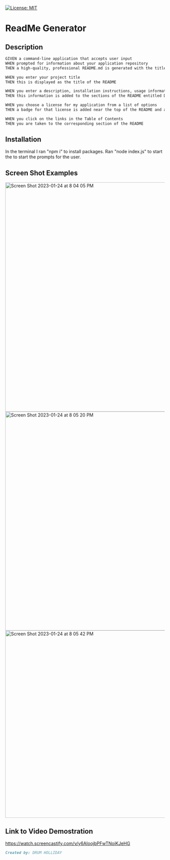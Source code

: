 [![License: MIT](https://img.shields.io/badge/License-MIT-yellow.svg)](https://opensource.org/licenses/MIT)


# ReadMe Generator 


## Description 
```md
GIVEN a command-line application that accepts user input
WHEN prompted for information about your application repository
THEN a high-quality, professional README.md is generated with the title of my project and sections entitled Description, Table of Contents, Installation, Usage, License, Contributing, Tests, and Questions

WHEN you enter your project title
THEN this is displayed as the title of the README

WHEN you enter a description, installation instructions, usage information, contribution guidelines, and test instructions
THEN this information is added to the sections of the README entitled Description, Installation, Usage, Contributing, and Tests

WHEN you choose a license for my application from a list of options
THEN a badge for that license is added near the top of the README and a notice is added to the section of the README entitled License that explains which license the application is covered under

WHEN you click on the links in the Table of Contents
THEN you are taken to the corresponding section of the README
```

## Installation
In the terminal I ran "npm i" to install packages.
Ran "node index.js" to start the to start the prompts for the user. 

## Screen Shot Examples 
<img width="723" alt="Screen Shot 2023-01-24 at 8 04 05 PM" src="https://user-images.githubusercontent.com/107374333/214477570-f44e8638-684f-43ea-9ad3-deec5384483b.png">

<img width="690" alt="Screen Shot 2023-01-24 at 8 05 20 PM" src="https://user-images.githubusercontent.com/107374333/214477594-d3f0c8e1-b5a7-47cd-9880-60414c992b65.png">

<img width="591" alt="Screen Shot 2023-01-24 at 8 05 42 PM" src="https://user-images.githubusercontent.com/107374333/214477609-efb4c56f-4937-401e-9ccb-e66e14871561.png">



## Link to Video Demostration
https://watch.screencastify.com/v/y6AIoojbPFwTNoiKJeHG


```md
Created by: DRUM HOLLIDAY
```

